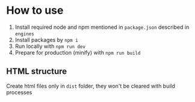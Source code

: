 # How to use
1. Install required node and npm mentioned in `package.json` described in `engines`
2. Install packages by `npm i`
3. Run locally with `npm run dev`
4. Prepare for production (minify) with `npm run build`

## HTML structure
Create html files only in `dist` folder, they won't be cleared with build processes
